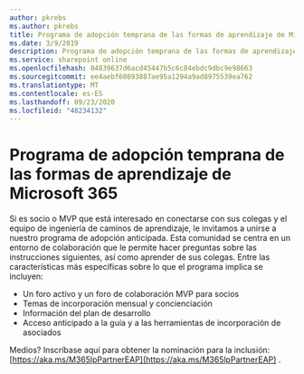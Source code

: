 ```yaml
---
author: pkrebs
ms.author: pkrebs
title: Programa de adopción temprana de las formas de aprendizaje de Microsoft 365
ms.date: 3/9/2019
description: Programa de adopción temprana de las formas de aprendizaje de Microsoft 365
ms.service: sharepoint online
ms.openlocfilehash: 84839637d6acd45447b5c6c84ebdc9dbc9e98663
ms.sourcegitcommit: ee4aebf60893887ae95a1294a9ad8975539ea762
ms.translationtype: MT
ms.contentlocale: es-ES
ms.lasthandoff: 09/23/2020
ms.locfileid: "48234132"
---
```

# <a name="microsoft-365-learning-pathways-early-adopter-program"></a>Programa de adopción temprana de las formas de aprendizaje de Microsoft 365

Si es socio o MVP que está interesado en conectarse con sus colegas y el equipo de ingeniería de caminos de aprendizaje, le invitamos a unirse a nuestro programa de adopción anticipada. Esta comunidad se centra en un entorno de colaboración que le permite hacer preguntas sobre las instrucciones siguientes, así como aprender de sus colegas. Entre las características más específicas sobre lo que el programa implica se incluyen:  
- Un foro activo y un foro de colaboración MVP para socios 
- Temas de incorporación mensual y concienciación 
- Información del plan de desarrollo 
- Acceso anticipado a la guía y a las herramientas de incorporación de asociados 

Medios? Inscríbase aquí para obtener la nominación para la inclusión: [https://aka.ms/M365lpPartnerEAP](https://aka.ms/M365lpPartnerEAP) .   


